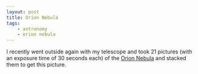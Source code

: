 ```yaml
---
layout: post
title: Orion Nebula
tags:
    - astronomy
    - orion nebula
---
```



I recently went outside again with my telescope and took 21 pictures (with an exposure time of 30 seconds each) of the
[Orion Nebula](https://en.wikipedia.org/wiki/Orion_Nebula) and stacked them to get this picture.
<amp-img width="1200" height="800" layout="responsive" src="{{site.post_images}}/2015-10-08-orion.png"></amp-img>
